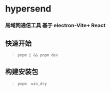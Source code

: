 # hypersend


### 局域网通信工具   基于 electron-Vite+ React


##  快速开始

>  `pnpm i && pnpm dev `


##  构建安装包
>  `pnpm  win_dry`


